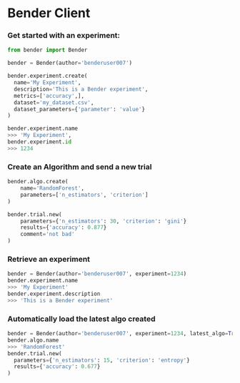# Bender Client

### Get started with an experiment:
```python
from bender import Bender

bender = Bender(author='benderuser007')

bender.experiment.create(
  name='My Experiment',
  description='This is a Bender experiment',
  metrics=['accuracy',],
  dataset='my_dataset.csv',
  dataset_parameters={'parameter': 'value'}
)

bender.experiment.name
>>> 'My Experiment',
bender.experiment.id
>>> 1234
```

### Create an Algorithm and send a new trial
```python
bender.algo.create(
    name='RandomForest',
    parameters=['n_estimators', 'criterion']
)

bender.trial.new(
    parameters={'n_estimators': 30, 'criterion': 'gini'}
    results={'accuracy': 0.877}
    comment='not bad'
)
```

### Retrieve an experiment
```python
bender = Bender(author='benderuser007', experiment=1234)
bender.experiment.name
>>> 'My Experiment'
bender.experiment.description
>>> 'This is a Bender experiment'
```

### Automatically load the latest algo created

```python
bender = Bender(author='benderuser007', experiment=1234, latest_algo=True)
bender.algo.name
>>> 'RandomForest'
bender.trial.new(
  parameters={'n_estimators': 15, 'criterion': 'entropy'}
  results={'accuracy': 0.677}
)
```
